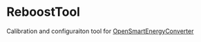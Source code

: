 # ReboostTool
 Calibration and configuraiton tool for [OpenSmartEnergyConverter](https://github.com/TjitteS/OpenSmartEnergyConverter)

